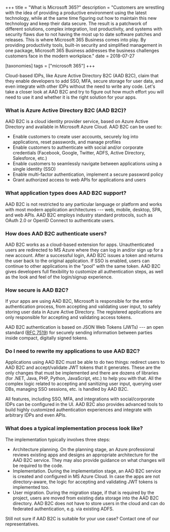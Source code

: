 +++
title = "What is Microsoft 365?"
description = "Customers are wrestling with the idea of providing a productive environment using the latest technology, while at the same time figuring out how to maintain this new technology and keep their data secure. The result is a patchwork of different solutions, complex integration, lost productivity, and systems with security flaws due to not having the most up to date software patches and releases. This is where Microsoft 365 Business comes into play. By providing productivity tools, built-in security and simplified management in one package, Microsoft 365 Business addresses the business challenges customers face in the modern workplace."
date = 2018-07-27

[taxonomies]
tags = ["microsoft 365"]
+++

Cloud-based IDPs, like Azure Active Directory B2C (AAD
B2C), claim that they enable developers to add SSO,
MFA, secure storage for user data, and even integrate with
other IDPs without the need to write any code. Let's take a
closer look at AAD B2C and try to figure out how much effort
you will need to use it and whether it is the right solution for your
apps.

### What is Azure Active Directory B2C (AAD B2C)?

AAD B2C is a cloud identity provider service, based on Azure
Active Directory and available in Microsoft Azure Cloud. AAD
B2C can be used to:

-   Enable customers to create user accounts, securely log into
    applications, reset passwords, and manage profiles
-   Enable customers to authenticate with social and/or corporate
    credentials (Facebook, Google, Twitter, ADFS, Active
    Directory, Salesforce, etc.)
-   Enable customers to seamlessly navigate between applications using a
    single identity (SSO)
-   Enable multi-factor authentication, implement a secure password
    policy
-   Grant authorized access to web APIs for applications and
    users

### What application types does AAD B2C support?

AAD B2C is not restricted to any particular language or
platform and works with most modern application architectures --- web,
mobile, desktop, SPA, and web APIs. AAD B2C
employs industry standard protocols, such as OAuth 2.0 or OpenID Connect
to authenticate users.

### How does AAD B2C authenticate users?

AAD B2C works as a cloud-based extension for apps.
Unauthenticated users are redirected to MS Azure where they can log in
and/or sign up for a new account. After a successful login, AAD
B2C issues a token and returns the user back to the original
application. If SSO is enabled, users can continue to other
applications in the "pool" with the same token. AAD B2C gives
developers full flexibility to customize all authentication steps, as
well as the look and feel of the login/signup experience.

### How secure is AAD B2C?

If your apps are using AAD B2C, Microsoft is responsible for
the entire authentication process, from accepting and validating user
input, to safely storing user data in Azure Active Directory. The
registered applications are only responsible for accepting and
validating access tokens.

AAD B2C authentication is based on JSON Web Tokens
(JWTs) --- an open standard ([RFC
7519](https://tools.ietf.org/html/rfc7519)) for securely sending
information between parties inside compact, digitally signed tokens.

### Do I need to rewrite my applications to use AAD B2C?

Applications using AAD B2C must be able to do two things:
redirect users to AAD B2C and accept/validate JWT
tokens that it generates. These are the only changes that must be
implemented and there are dozens of libraries (for .NET, Java,
PHP, Python, JavaScript, etc.) to help you with that. All the
complex logic related to accepting and sanitizing user input, querying
user DBs, managing SSO sessions, etc. is handled by
AAD B2C.

All features, including SSO, MFA, and integrations
with social/corporate IDPs can be configured in the UI.
AAD B2C also provides advanced tools to build highly customized
authentication experiences and integrate with arbitrary IDPs
and even APIs.

### What does a typical implementation process look like?

The implementation typically involves three steps:

-   Architecture planning. On the planning stage, an Azure professional
    reviews existing apps and designs an appropriate architecture for
    the AAD B2C service. They may also provide guidance on what
    changes will be required to the code.
-   Implementation. During the implementation stage, an AAD B2C
    service is created and configured in MS Azure Cloud. In case the
    apps are not directory-aware, the logic for accepting and validating
    JWT tokens is implemented too.
-   User migration. During the migration stage, if that is required by
    the project, users are moved from existing data storage into the
    AAD B2C directory. AAD B2C does not have to store
    users in the cloud and can do federated authentication, e.g. via
    existing ADFS.

Still not sure if AAD B2C is suitable for your use case?
Contact one of our representatives.